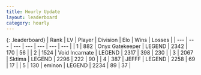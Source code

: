```yaml
---
title: Hourly Update
layout: leaderboard
category: hourly
---
```


{: .leaderboard}
| Rank | LV | Player | Division | Elo | Wins | Losses |
| --- | --- | --- | --- | --- | --- | --- |
| <span data-change="0">1</span> | 882 | <span title="ID: 402846">Onyx Gatekeeper</span> | LEGEND | <span data-change="0">2342</span> | <span data-change="0">170</span> | <span data-change="0">56</span> |
| <span data-change="0">2</span> | 1524 | <span title="ID: 366840">Void Incarnate</span> | LEGEND | <span data-change="1">2317</span> | <span data-change="6">398</span> | <span data-change="2">230</span> |
| <span data-change="0">3</span> | 2067 | <span title="ID: 353063">Sktima</span> | LEGEND | <span data-change="0">2296</span> | <span data-change="0">222</span> | <span data-change="0">90</span> |
| <span data-change="0">4</span> | 387 | <span title="ID: 488585">JEFFF</span> | LEGEND | <span data-change="0">2258</span> | <span data-change="0">69</span> | <span data-change="0">17</span> |
| <span data-change="0">5</span> | 130 | <span title="ID: 282716">eminon</span> | LEGEND | <span data-change="0">2234</span> | <span data-change="0">89</span> | <span data-change="0">37</span> |